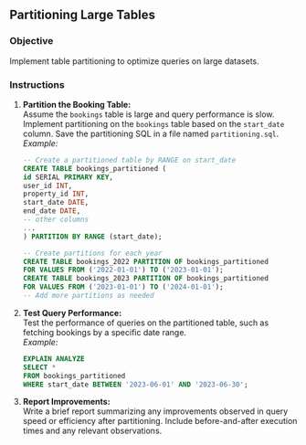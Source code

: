 ## Partitioning Large Tables

### Objective

Implement table partitioning to optimize queries on large datasets.

### Instructions

1. **Partition the Booking Table:**  
    Assume the `bookings` table is large and query performance is slow. Implement partitioning on the `bookings` table based on the `start_date` column. Save the partitioning SQL in a file named `partitioning.sql`.  
    *Example:*  
    ```sql
    -- Create a partitioned table by RANGE on start_date
    CREATE TABLE bookings_partitioned (
    id SERIAL PRIMARY KEY,
    user_id INT,
    property_id INT,
    start_date DATE,
    end_date DATE,
    -- other columns
    ...
    ) PARTITION BY RANGE (start_date);

    -- Create partitions for each year
    CREATE TABLE bookings_2022 PARTITION OF bookings_partitioned
    FOR VALUES FROM ('2022-01-01') TO ('2023-01-01');
    CREATE TABLE bookings_2023 PARTITION OF bookings_partitioned
    FOR VALUES FROM ('2023-01-01') TO ('2024-01-01');
    -- Add more partitions as needed
    ```

2. **Test Query Performance:**  
    Test the performance of queries on the partitioned table, such as fetching bookings by a specific date range.  
    *Example:*  
    ```sql
    EXPLAIN ANALYZE
    SELECT *
    FROM bookings_partitioned
    WHERE start_date BETWEEN '2023-06-01' AND '2023-06-30';
    ```

3. **Report Improvements:**  
    Write a brief report summarizing any improvements observed in query speed or efficiency after partitioning. Include before-and-after execution times and any relevant observations.
